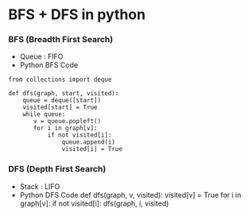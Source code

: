 
# BFS + DFS in python

### BFS (Breadth First Search)
+ Queue : FIFO
+ Python BFS Code
```
from collections import deque
   
def dfs(graph, start, visited):
    queue = deque([start]) 
    visited[start] = True
    while queue:
       v = queue.popleft()
       for i in graph[v]:
           if not visited[i]:
               queue.append(i)
               visited[i] = True
```


### DFS (Depth First Search)
+ Stack : LIFO
+ Python DFS Code
   def dfs(graph, v, visited):
       visited[v] = True 
       for i in graph[v]:
           if not visited[i]:
               dfs(graph, i, visited)
